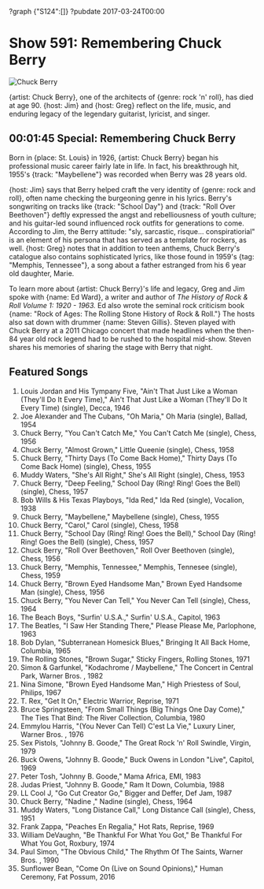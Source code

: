 ?graph {"S124":[]}
?pubdate 2017-03-24T00:00

# Show 591: Remembering Chuck Berry

![Chuck Berry](https://sound-images.s3.amazonaws.com/images/2017/chuckberry_web.jpg)

{artist: Chuck Berry}, one of the architects of {genre: rock 'n' roll}, has died at age 90. {host: Jim} and {host: Greg} reflect on the life, music, and enduring legacy of the legendary guitarist, lyricist, and singer.

## 00:01:45 Special: Remembering Chuck Berry
Born in {place: St. Louis} in 1926, {artist: Chuck Berry} began his professional music career fairly late in life. In fact, his breakthrough hit, 1955's {track: "Maybellene"} was recorded when Berry was 28 years old. 

{host: Jim} says that Berry helped craft the very identity of {genre: rock and roll}, often name checking the burgeoning genre in his lyrics.  Berry's songwriting on tracks like {track: "School Day"} and {track: "Roll Over Beethoven"} deftly expressed the angst and rebelliousness of youth culture; and his guitar-led sound influenced rock outfits for generations to come. According to Jim, the Berry attitude: "sly, sarcastic, risque... conspiratiorial" is an element of his persona that has served as a template for rockers, as well. {host: Greg} notes that in addition to teen anthems, Chuck Berry's catalogue also contains sophisticated lyrics, like those found in 1959's {tag: "Memphis, Tennessee"}, a song about a father estranged from his 6 year old daughter, Marie. 

To learn more about {artist: Chuck Berry}'s life and legacy, Greg and Jim spoke with {name: Ed Ward}, a writer and author of *The History of Rock & Roll Volume 1: 1920 - 1963.* Ed also wrote the seminal rock criticism book {name: "Rock of Ages: The Rolling Stone History of Rock & Roll."}
The hosts also sat down with drummer {name: Steven Gillis}. Steven played with Chuck Berry at a 2011 Chicago concert that made headlines when the then-84 year old rock legend had to be rushed to the hospital mid-show.  Steven shares his memories of sharing the stage with Berry that night.



## Featured Songs

1. Louis Jordan and His Tympany Five, "Ain't That Just Like a Woman (They'll Do It Every Time)," Ain't That Just Like a Woman (They'll Do It Every Time) (single), Decca, 1946
1. Joe Alexander and The Cubans, "Oh Maria," Oh Maria (single), Ballad, 1954
1. Chuck Berry, "You Can't Catch Me," You Can't Catch Me (single), Chess, 1956
1. Chuck Berry, "Almost Grown," Little Queenie (single), Chess, 1958
1. Chuck Berry, "Thirty Days (To Come Back Home)," Thirty Days (To Come Back Home) (single), Chess, 1955
1. Muddy Waters, "She's All Right," She's All Right (single), Chess, 1953
1. Chuck Berry, "Deep Feeling," School Day (Ring! Ring! Goes the Bell) (single), Chess, 1957
1. Bob Wills & His Texas Playboys, "Ida Red," Ida Red (single), Vocalion, 1938
1. Chuck Berry, "Maybellene," Maybellene (single), Chess, 1955
1. Chuck Berry, "Carol," Carol (single), Chess, 1958
1. Chuck Berry, "School Day (Ring! Ring! Goes the Bell)," School Day (Ring! Ring! Goes the Bell) (single), Chess, 1957
1. Chuck Berry, "Roll Over Beethoven," Roll Over Beethoven (single), Chess, 1956
1. Chuck Berry, "Memphis, Tennessee," Memphis, Tennesee (single), Chess, 1959
1. Chuck Berry, "Brown Eyed Handsome Man," Brown Eyed Handsome Man (single), Chess, 1956
1. Chuck Berry, "You Never Can Tell," You Never Can Tell (single), Chess, 1964
1. The Beach Boys, "Surfin' U.S.A.," Surfin' U.S.A., Capitol, 1963
1. The Beatles, "I Saw Her Standing There," Please Please Me, Parlophone, 1963
1. Bob Dylan, "Subterranean Homesick Blues," Bringing It All Back Home, Columbia, 1965
1. The Rolling Stones, "Brown Sugar," Sticky Fingers, Rolling Stones, 1971
1. Simon & Garfunkel, "Kodachrome / Maybellene," The Concert in Central Park, Warner Bros. , 1982
1. Nina Simone, "Brown Eyed Handsome Man," High Priestess of Soul, Philips, 1967
1. T. Rex, "Get It On," Electric Warrior, Reprise, 1971
1. Bruce Springsteen, "From Small Things (Big Things One Day Come)," The Ties That Bind: The River Collection, Columbia, 1980
1. Emmylou Harris, "(You Never Can Tell) C'est La Vie," Luxury Liner, Warner Bros. , 1976
1. Sex Pistols, "Johnny B. Goode," The Great Rock 'n' Roll Swindle, Virgin, 1979
1. Buck Owens, "Johnny B. Goode," Buck Owens in London "Live", Capitol, 1969
1. Peter Tosh, "Johnny B. Goode," Mama Africa, EMI, 1983
1. Judas Priest, "Johnny B. Goode," Ram It Down, Columbia, 1988
1. LL Cool J, "Go Cut Creator Go," Bigger and Deffer, Def Jam, 1987
1. Chuck Berry, "Nadine ," Nadine (single), Chess, 1964
1. Muddy Waters, "Long Distance Call," Long Distance Call (single), Chess, 1951
1. Frank Zappa, "Peaches En Regalia," Hot Rats, Reprise, 1969
1. William DeVaughn, "Be Thankful For What You Got," Be Thankful For What You Got, Roxbury, 1974
1. Paul Simon, "The Obvious Child," The Rhythm Of The Saints, Warner Bros. , 1990
1. Sunflower Bean, "Come On (Live on Sound Opinions)," Human Ceremony, Fat Possum, 2016
